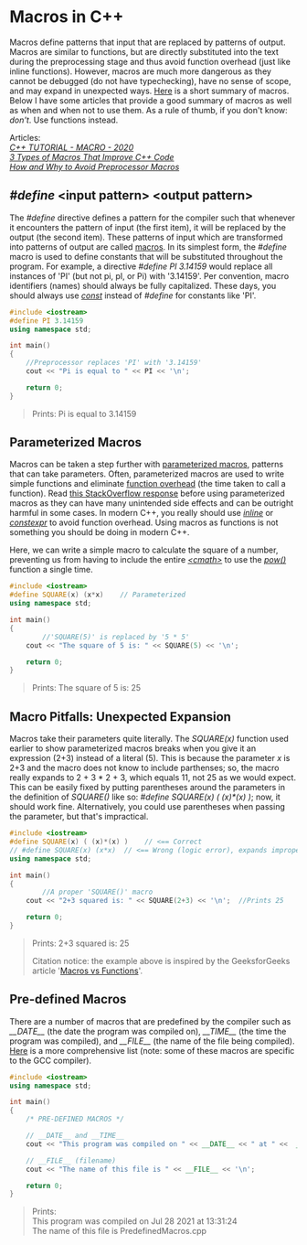 # Macros in C++
Macros define patterns that input that are replaced by patterns of output. Macros are similar to functions, but are directly substituted into the text during the 
preprocessing stage and thus avoid function overhead (just like inline functions). However, macros are much more dangerous as they cannot be debugged (do not have
typechecking), have no sense of scope, and may expand in unexpected ways. [Here](https://programmersought.com/article/98051903921/) is a short summary of macros. 
Below I have some articles that provide a good summary of macros as well as when and when not to use them. As a rule of thumb, if you don't know: _don't_. 
Use functions instead. <br />

Articles: <br />
[_C++ TUTORIAL - MACRO - 2020_](https://www.bogotobogo.com/cplusplus/preprocessor_macro.php) <br />
[_3 Types of Macros That Improve C++ Code_](https://www.fluentcpp.com/2019/05/14/3-types-of-macros-that-improve-c-code/) <br />
[_How and Why to Avoid Preprocessor Macros_](https://luckyresistor.me/knowledge/avoid-preprocessor-macros/) <br />

## _#define_ \<input pattern\> \<output pattern\>
The _#define_ directive defines a pattern for the compiler such that whenever it encounters the pattern of input (the first item), it will be replaced by the output 
(the second item). These patterns of input which are transformed into patterns of output are called [macros](https://en.wikipedia.org/wiki/Macro_(computer_science)). 
In its simplest form, the _#define_ macro is used to define constants that will be substituted throughout the program. For example, a directive
_#define PI 3.14159_ would replace all instances of 'PI' (but not pi, pI, or Pi) with '3.14159'. Per convention, macro identifiers (names) should always be fully 
capitalized. These days, you should always use [_const_](https://www.geeksforgeeks.org/const-keyword-in-cpp/) instead of _#define_ for constants like 'PI'.
```C++
#include <iostream>
#define PI 3.14159
using namespace std;

int main()
{
    //Preprocessor replaces 'PI' with '3.14159'
    cout << "Pi is equal to " << PI << '\n';

    return 0;
}
```
> Prints: Pi is equal to 3.14159

## Parameterized Macros
Macros can be taken a step further with [parameterized macros](https://en.wikipedia.org/wiki/Macro_(computer_science)#Parameterized_macro), patterns that can take parameters.
Often, parameterized macros are used to write simple functions and eliminate [function overhead](https://stackoverflow.com/questions/31779335/why-is-there-overhead-when-calling-functions) (the time taken to call a function). Read [this StackOverflow response](https://stackoverflow.com/questions/14041453/why-are-preprocessor-macros-evil-and-what-are-the-alternatives) before using parameterized macros as they can have many unintended side effects and can be outright harmful in some cases. In modern C++, you really
should use [_inline_](https://www.geeksforgeeks.org/inline-functions-cpp/) or [_constexpr_](https://www.geeksforgeeks.org/understanding-constexper-specifier-in-c/) to avoid function overhead. Using macros as functions is not something you should be doing in modern C++. <br />

Here, we can write a simple macro to calculate the square of a number, preventing us from having to include the entire [_\<cmath\>_](https://www.tutorialspoint.com/c_standard_library/math_h.htm) to use the [_pow()_](https://www.tutorialspoint.com/c_standard_library/c_function_pow.htm) function a single
time.
```C++
#include <iostream>
#define SQUARE(x) (x*x)    // Parameterized
using namespace std;

int main()
{
        //'SQUARE(5)' is replaced by '5 * 5'
    cout << "The square of 5 is: " << SQUARE(5) << '\n';

    return 0;
}
```
> Prints: The square of 5 is: 25

## Macro Pitfalls: Unexpected Expansion
Macros take their parameters quite literally. The _SQUARE(x)_ function used earlier to show parameterized macros breaks when you give it an expression (2+3) instead of a 
literal (5). This is because the parameter _x_  is 2+3 and the macro does not know to include parthenses; so, the macro really expands to 2 + 3 * 2 + 3, which
equals 11, not 25 as we would expect. This can be easily fixed by putting parentheses around the parameters in the definition of _SQUARE()_ like so:
_#define SQUARE(x) ( (x)\*(x) )_; now, it should work fine. Alternatively, you could use parentheses when passing the parameter, but that's impractical.
```C++
#include <iostream>
#define SQUARE(x) ( (x)*(x) )    // <== Correct
// #define SQUARE(x) (x*x)  // <== Wrong (logic error), expands improperly
using namespace std;

int main()
{
        //A proper 'SQUARE()' macro
    cout << "2+3 squared is: " << SQUARE(2+3) << '\n';  //Prints 25

    return 0;
}
```
> Prints: 2+3 squared is: 25 <br />
> 
> Citation notice: the example above is inspired by the GeeksforGeeks article '[Macros vs Functions](https://www.geeksforgeeks.org/macros-vs-functions/)'. <br />

## Pre-defined Macros 
There are a number of macros that are predefined by the compiler such as _\_\_DATE\_\__ (the date the program was compiled on), _\_\_TIME\_\__ (the time the program was compiled), and _\_\_FILE\_\__ (the name of the file being compiled). [Here](https://gcc.gnu.org/onlinedocs/cpp/Predefined-Macros.html) is a more comprehensive list (note:
some of these macros are specific to the GCC compiler).
```C++
#include <iostream>
using namespace std;

int main()
{
    /* PRE-DEFINED MACROS */

    // __DATE__ and __TIME__
    cout << "This program was compiled on " << __DATE__ << " at " <<  __TIME__ << '\n';

    // __FILE__ (filename)
    cout << "The name of this file is " << __FILE__ << '\n';

    return 0;
}
```
> Prints: <br />
> This program was compiled on Jul 28 2021 at 13:31:24 <br />
> The name of this file is PredefinedMacros.cpp <br />

